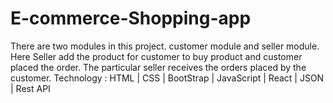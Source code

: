 # E-commerce-Shopping-app
There are two modules in this project. customer module and seller module. Here Seller add the product for customer to buy product and customer placed the order. The particular seller receives the orders placed by the customer.
Technology : HTML | CSS | BootStrap | JavaScript | React | JSON | Rest API
